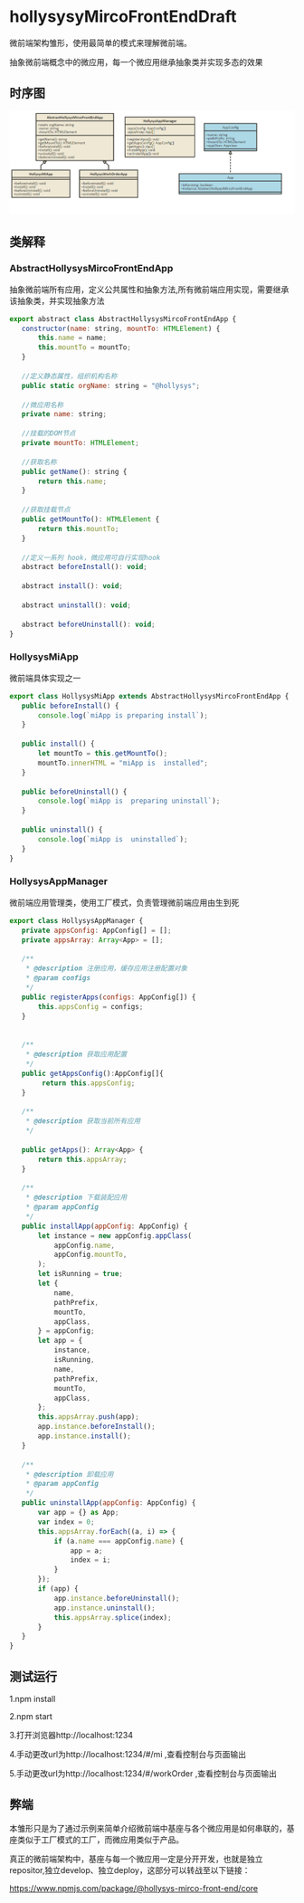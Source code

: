 # hollysysyMircoFrontEndDraft

微前端架构雏形，使用最简单的模式来理解微前端。

抽象微前端概念中的微应用，每一个微应用继承抽象类并实现多态的效果



## 时序图

![image-20201218095902095](./diagram.png)

## 类解释

### AbstractHollysysMircoFrontEndApp

 抽象微前端所有应用，定义公共属性和抽象方法,所有微前端应用实现，需要继承该抽象类，并实现抽象方法

 ```js
export abstract class AbstractHollysysMircoFrontEndApp {
    constructor(name: string, mountTo: HTMLElement) {
        this.name = name;
        this.mountTo = mountTo;
    }
    
    //定义静态属性，组织机构名称
    public static orgName: string = "@hollysys";

    //微应用名称
    private name: string;

    //挂载的DOM节点
    private mountTo: HTMLElement;

    //获取名称
    public getName(): string {
        return this.name;
    }

    //获取挂载节点
    public getMountTo(): HTMLElement {
        return this.mountTo;
    }

    //定义一系列 hook，微应用可自行实现hook
    abstract beforeInstall(): void;

    abstract install(): void;

    abstract uninstall(): void;

    abstract beforeUninstall(): void;
}
 
 ```

### HollysysMiApp

 微前端具体实现之一

 ```js
export class HollysysMiApp extends AbstractHollysysMircoFrontEndApp {
    public beforeInstall() {
        console.log(`miApp is preparing install`);
    }

    public install() {
        let mountTo = this.getMountTo();
        mountTo.innerHTML = "miApp is  installed";
    }

    public beforeUninstall() {
        console.log(`miApp is  preparing uninstall`);
    }

    public uninstall() {
        console.log(`miApp is  uninstalled`);
    }
}
```

### HollysysAppManager

 微前端应用管理类，使用工厂模式，负责管理微前端应用由生到死

 ```js
export class HollysysAppManager {
    private appsConfig: AppConfig[] = [];
    private appsArray: Array<App> = [];

    /**
     * @description 注册应用，缓存应用注册配置对象
     * @param configs
     */
    public registerApps(configs: AppConfig[]) {
        this.appsConfig = configs;
    }


    /**
     * @description 获取应用配置
     */
    public getAppsConfig():AppConfig[]{
         return this.appsConfig;
    }

    /**
     * @description 获取当前所有应用
     */

    public getApps(): Array<App> {
        return this.appsArray;
    }

    /**
     * @description 下载装配应用
     * @param appConfig
     */
    public installApp(appConfig: AppConfig) {
        let instance = new appConfig.appClass(
            appConfig.name,
            appConfig.mountTo,
        );
        let isRunning = true;
        let {
            name,
            pathPrefix,
            mountTo,
            appClass,
        } = appConfig;
        let app = {
            instance,
            isRunning,
            name,
            pathPrefix,
            mountTo,
            appClass,
        };
        this.appsArray.push(app);
        app.instance.beforeInstall();
        app.instance.install();
    }

    /**
     * @description 卸载应用
     * @param appConfig
     */
    public uninstallApp(appConfig: AppConfig) {
        var app = {} as App;
        var index = 0;
        this.appsArray.forEach((a, i) => {
            if (a.name === appConfig.name) {
                app = a;
                index = i;
            }
        });
        if (app) {
            app.instance.beforeUninstall();
            app.instance.uninstall();
            this.appsArray.splice(index);
        }
    }
}
```

## 测试运行

1.npm install

2.npm start

3.打开浏览器http://localhost:1234

4.手动更改url为http://localhost:1234/#/mi ,查看控制台与页面输出

5.手动更改url为http://localhost:1234/#/workOrder ,查看控制台与页面输出

## 弊端

本雏形只是为了通过示例来简单介绍微前端中基座与各个微应用是如何串联的，基座类似于工厂模式的工厂，而微应用类似于产品。

真正的微前端架构中，基座与每一个微应用一定是分开开发，也就是独立repositor,独立develop、独立deploy，这部分可以转战至以下链接：

https://www.npmjs.com/package/@hollysys-mirco-front-end/core
